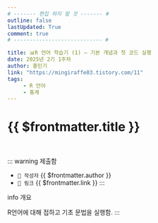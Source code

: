 ```yaml
---
# ------- 편집 하지 말 것 ------- #
outline: false
lastUpdated: True
comment: true
# ---------------------------- #

title: 📊R 언어 학습기 (1) – 기본 개념과 첫 코드 실행
date: 2025년 2기 1주차
author: 홍민기
link: "https://mingiraffe03.tistory.com/11"
tags: 
     - R 언어
     - 통계
---
```


# {{ $frontmatter.title }}

<br>

<!-- 여기는 냅두기 -->
::: warning 제출함
 - `🥳 작성자` {{ $frontmatter.author }}
 - `🔗 링크` <a :href="$frontmatter.link" target="_blank" rel="noopener"> {{ $frontmatter.link }} </a>
::: 

<!-- 업데이트 사항 등 필요한 내용 아래부터 자유롭게 사용 -->
<!-- ::: info 업데이트 내역
- 2025-08-01 첫 게시  
- 2025-08-09: 이미지 추가  
- 2025-08-10: 오타 수정
::: -->info 개요
R언어에 대해 접하고 기초 문법을 실행함.
::: 
